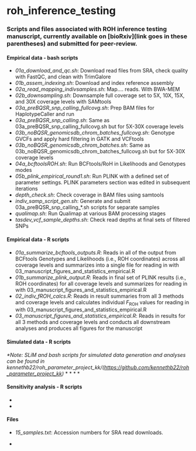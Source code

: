 # roh_inference_testing

### Scripts and files associated with ROH inference testing manuscript, currently available on [bioRxiv](link goes in these parentheses) and submitted for peer-review.

#### Empirical data - bash scripts
* *01a_download_and_qc.sh*: Download read files from SRA, check quality with FastQC, and clean with TrimGalore
* *01b_assem_indexing.sh*: Download and index reference assembly
* *02a_read_mapping_indivsamples.sh*: Map.... reads. With BWA-MEM
* *02b_downsampling.sh*: Downsample full coverage set to 5X, 10X, 15X, and 30X coverage levels with SAMtools
* *03a_preBQSR_snp_calling_fullcovg.sh*: Prep BAM files for HaplotypeCaller and run 
* *03a_preBQSR_snp_calling.sh*: Same as 03a_preBQSR_snp_calling_fullcovg.sh but for 5X-30X coverage levels
* *03b_noBQSR_genomicsdb_chrom_batches_fullcovg.sh*: Genotype GVCFs and apply hard filtering in GATK and VCFtools
* *03b_noBQSR_genomicsdb_chrom_batches.sh*: Same as 03b_noBQSR_genomicsdb_chrom_batches_fullcovg.sh but for 5X-30X coverage levels
* *04a_bcftoolsROH.sh*: Run BCFtools/RoH in Likelihoods and Genotypes modes
* *05b_plink_empirical_round1.sh*: Run PLINK with a defined set of parameter settings. PLINK parameters section was edited in subsequent iterations
* *depth_check.sh*: Check coverage in BAM files using samtools
* *indiv_samp_script_gen.sh*: Generate and submit 03a_preBQSR_snp_calling_\*.sh scripts for separate samples
* *qualimap.sh*: Run Qualimap at various BAM processing stages
* *tasdev_vcf_sample_depths.sh*: Check read depths at final sets of filtered SNPs
 
#### Empirical data - R scripts
* *01a_summarize_bcftools_outputs.R*: Reads in all of the output from BCFtools Genotypes and Likelihoods (i.e., ROH coordinates) across all coverage levels and summarizes into a single file for reading in with 03_manuscript_figures_and_statistics_empirical.R
* *01b_summarize_plink_output.R*: Reads in final set of PLINK results (i.e., ROH coordinates) for all coverage levels and summarizes for reading in with 03_manuscript_figures_and_statistics_empirical.R
* *02_indiv_fROH_calcs.R*: Reads in result summaries from all 3 methods and coverage levels and calculates individual *F*<sub>ROH</sub> values for reading in with 03_manuscript_figures_and_statistics_empirical.R
* *03_manuscript_figures_and_statistics_empirical.R*: Reads in results for all 3 methods and coverage levels and conducts all downstream analyses and produces all figures for the manuscript

#### Simulated data - R scripts
*\*Note: SLiM and bash scripts for simulated data generation and analyses can be found in kennethb22/roh_parameter_project_kk/(https://github.com/kennethb22/roh_parameter_project_kk)*
* 
* 
* 
* 

#### Sensitivity analysis - R scripts
*
*


#### Files
* *15_samples.txt*: Accession numbers for SRA read downloads.

* 
